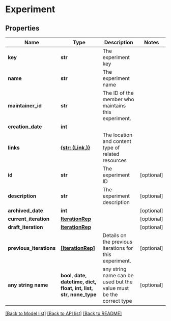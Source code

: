 # Experiment


## Properties
Name | Type | Description | Notes
------------ | ------------- | ------------- | -------------
**key** | **str** | The experiment key | 
**name** | **str** | The experiment name | 
**maintainer_id** | **str** | The ID of the member who maintains this experiment. | 
**creation_date** | **int** |  | 
**links** | [**{str: (Link,)}**](Link.md) | The location and content type of related resources | 
**id** | **str** | The experiment ID | [optional] 
**description** | **str** | The experiment description | [optional] 
**archived_date** | **int** |  | [optional] 
**current_iteration** | [**IterationRep**](IterationRep.md) |  | [optional] 
**draft_iteration** | [**IterationRep**](IterationRep.md) |  | [optional] 
**previous_iterations** | [**[IterationRep]**](IterationRep.md) | Details on the previous iterations for this experiment. | [optional] 
**any string name** | **bool, date, datetime, dict, float, int, list, str, none_type** | any string name can be used but the value must be the correct type | [optional]

[[Back to Model list]](../README.md#documentation-for-models) [[Back to API list]](../README.md#documentation-for-api-endpoints) [[Back to README]](../README.md)


